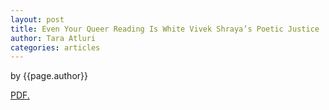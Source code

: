 ```yaml
---
layout: post
title: Even Your Queer Reading Is White Vivek Shraya’s Poetic Justice
author: Tara Atluri
categories: articles
---
```

<p>by {{page.author}} </p>
<a href="theboxcollectorssociety.github.io/_assets/_pdfs/Atluri.pdf" target="_blank">PDF.</a>
